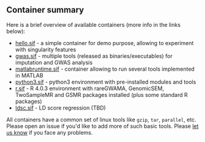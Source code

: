 ## Container summary

Here is a brief overview of available containers (more info in the links below):

* [hello.sif](https://github.com/comorment/containers/docs/hello.md) - a simple container for demo purpose, allowing to experiment with singularity features
* [gwas.sif](https://github.com/comorment/containers/docs/gwas.md) - multiple tools (released as binaries/executables) for imputation and GWAS analysis
* [matlabruntime.sif](https://github.com/comorment/containers/docs/matlabruntime.md) - container allowing to run several tools implemented in MATLAB
* [python3.sif](https://github.com/comorment/containers/docs/python3.md) - python3 environment with pre-installed modules and tools
* [r.sif](https://github.com/comorment/containers/docs/r.md) - R 4.0.3 environment with rareGWAMA, GenomicSEM, TwoSampleMR and GSMR packages installed (plus some standard R packages)
* [ldsc.sif](https://github.com/comorment/containers/docs/) - LD score regression (TBD)

All containers have a common set of linux tools like ``gzip``, ``tar``, ``parallel``, etc.
Please open an issue if you'd like to add more of such basic tools.
Please [let us know](https://github.com/comorment/containers/issues/new) if you face any problems.
